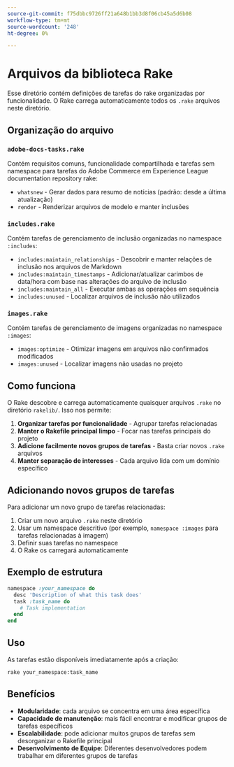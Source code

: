 ```yaml
---
source-git-commit: f75dbbc9726ff21a648b1bb3d8f06cb45a5d6b08
workflow-type: tm+mt
source-wordcount: '248'
ht-degree: 0%

---
```

# Arquivos da biblioteca Rake

Esse diretório contém definições de tarefas do rake organizadas por funcionalidade. O Rake carrega automaticamente todos os `.rake` arquivos neste diretório.

## Organização do arquivo

### `adobe-docs-tasks.rake`

Contém requisitos comuns, funcionalidade compartilhada e tarefas sem namespace para tarefas do Adobe Commerce em Experience League documentation repository rake:

- `whatsnew` - Gerar dados para resumo de notícias (padrão: desde a última atualização)
- `render` - Renderizar arquivos de modelo e manter inclusões

### `includes.rake`

Contém tarefas de gerenciamento de inclusão organizadas no namespace `:includes`:

- `includes:maintain_relationships` - Descobrir e manter relações de inclusão nos arquivos de Markdown
- `includes:maintain_timestamps` - Adicionar/atualizar carimbos de data/hora com base nas alterações do arquivo de inclusão
- `includes:maintain_all` - Executar ambas as operações em sequência
- `includes:unused` - Localizar arquivos de inclusão não utilizados

### `images.rake`

Contém tarefas de gerenciamento de imagens organizadas no namespace `:images`:

- `images:optimize` - Otimizar imagens em arquivos não confirmados modificados
- `images:unused` - Localizar imagens não usadas no projeto

## Como funciona

O Rake descobre e carrega automaticamente quaisquer arquivos `.rake` no diretório `rakelib/`. Isso nos permite:

1. **Organizar tarefas por funcionalidade** - Agrupar tarefas relacionadas
2. **Manter o Rakefile principal limpo** - Focar nas tarefas principais do projeto
3. **Adicione facilmente novos grupos de tarefas** - Basta criar novos `.rake` arquivos
4. **Manter separação de interesses** - Cada arquivo lida com um domínio específico

## Adicionando novos grupos de tarefas

Para adicionar um novo grupo de tarefas relacionadas:

1. Criar um novo arquivo `.rake` neste diretório
2. Usar um namespace descritivo (por exemplo, `namespace :images` para tarefas relacionadas à imagem)
3. Definir suas tarefas no namespace
4. O Rake os carregará automaticamente

## Exemplo de estrutura

```ruby
namespace :your_namespace do
  desc 'Description of what this task does'
  task :task_name do
    # Task implementation
  end
end
```

## Uso

As tarefas estão disponíveis imediatamente após a criação:

```bash
rake your_namespace:task_name
```

## Benefícios

- **Modularidade**: cada arquivo se concentra em uma área específica
- **Capacidade de manutenção**: mais fácil encontrar e modificar grupos de tarefas específicos
- **Escalabilidade**: pode adicionar muitos grupos de tarefas sem desorganizar o Rakefile principal
- **Desenvolvimento de Equipe**: Diferentes desenvolvedores podem trabalhar em diferentes grupos de tarefas
